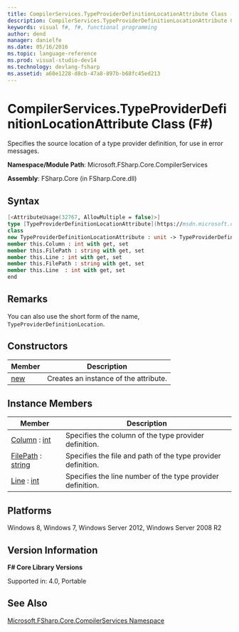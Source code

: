 ```yaml
---
title: CompilerServices.TypeProviderDefinitionLocationAttribute Class (F#)
description: CompilerServices.TypeProviderDefinitionLocationAttribute Class (F#)
keywords: visual f#, f#, functional programming
author: dend
manager: danielfe
ms.date: 05/16/2016
ms.topic: language-reference
ms.prod: visual-studio-dev14
ms.technology: devlang-fsharp
ms.assetid: a60e1228-d8cb-47a8-897b-b68fc45ed213 
---
```


# CompilerServices.TypeProviderDefinitionLocationAttribute Class (F#)

Specifies the source location of a type provider definition, for use in error messages.

**Namespace/Module Path**: Microsoft.FSharp.Core.CompilerServices

**Assembly**: FSharp.Core (in FSharp.Core.dll)


## Syntax

```fsharp
[<AttributeUsage(32767, AllowMultiple = false)>]
type [TypeProviderDefinitionLocationAttribute](https://msdn.microsoft.com/library/ca51668f-8f81-43b5-95d7-aeeeb342ffc7) =
class
new TypeProviderDefinitionLocationAttribute : unit -> TypeProviderDefinitionLocationAttribute
member this.Column : int with get, set
member this.FilePath : string with get, set
member this.Line : int with get, set
member this.FilePath : string with get, set
member this.Line  : int with get, set
end
```

## Remarks
You can also use the short form of the name, `TypeProviderDefinitionLocation`.


## Constructors


|Member|Description|
|------|-----------|
|[new](https://msdn.microsoft.com/library/72c8003d-a6af-461b-b9f7-06e8ef6305de)|Creates an instance of the attribute.|

## Instance Members


|Member|Description|
|------|-----------|
|[Column](https://msdn.microsoft.com/library/8837cd15-ec5c-4909-9e17-17dca74b7575) : [int](https://msdn.microsoft.com/library/025d5455-3622-4ea5-9573-3ecbd4ee1375)|Specifies the column of the type provider definition.|
|[FilePath](https://msdn.microsoft.com/library/a5de9b81-b6da-4ffd-bd3e-8c11208483f2) : [string](https://msdn.microsoft.com/library/12b97856-ec80-4f70-a018-afb0753f755a)|Specifies the file and path of the type provider definition.|
|[Line](https://msdn.microsoft.com/library/39ce0b74-81d2-470d-8554-76dc07d66fd4) : [int](https://msdn.microsoft.com/library/025d5455-3622-4ea5-9573-3ecbd4ee1375)|Specifies the line number of the type provider definition.|

## Platforms
Windows 8, Windows 7, Windows Server 2012, Windows Server 2008 R2


## Version Information
**F# Core Library Versions**

Supported in: 4.0, Portable

## See Also
[Microsoft.FSharp.Core.CompilerServices Namespace](Microsoft.FSharp.Core.CompilerServices-Namespace-%5BFSharp%5D.md)